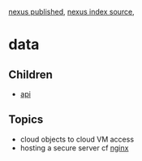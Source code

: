 [nexus published](https://robfatland.github.io/nexus), [nexus index source](https://github.com/robfatland/nexus/blob/gh-pages/index.md), 


# data


## Children


- [api](https://github.com/robfatland/nexus/blob/gh-pages/data/api.md)



## Topics


- cloud objects to cloud VM access
- hosting a secure server cf [nginx](https://scalastic.io/en/ufw-fail2ban-nginx/)
